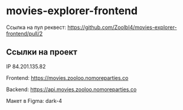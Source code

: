 # movies-explorer-frontend

Ссылка на пул реквест: https://github.com/ZoolbI4/movies-explorer-frontend/pull/2

## Ссылки на проект 

 IP 84.201.135.82

Frontend: https://movies.zooloo.nomoreparties.co

Backend: https://api.movies.zooloo.nomoreparties.co

Макет в Figma: dark-4